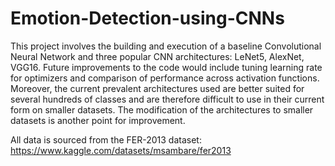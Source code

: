 # Emotion-Detection-using-CNNs
This project involves the building and execution of a baseline Convolutional Neural Network and three popular CNN architectures: LeNet5, AlexNet, VGG16. 
Future improvements to the code would include tuning learning rate for optimizers and comparison of performance across activation functions.
Moreover, the current prevalent architectures used are better suited for several hundreds of classes and are therefore difficult to use in their current form on smaller datasets. The modification of the architectures to smaller datasets is another point for improvement.

All data is sourced from the FER-2013 dataset: https://www.kaggle.com/datasets/msambare/fer2013
